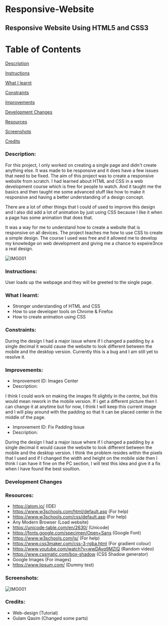 # Responsive-Website

## Responsive Website Using HTML5 and CSS3

# Table of Contents

[Description](#Description)  
<a name="Description"/>

[Instructions](#Instuctions)  
<a name="Instructions"/>

[What I learnt](#What_I_Learnt)  
<a name="What_I_Learnt"/>

[Constraints](#Constraints)  
<a name="Constraints"/>

[Improvements](#Improvements)  
<a name="Improvements"/>

[Development Changes](#Development_Changes)  
<a name="Development_Changes"/>

[Resources](#Resources)  
<a name="Resources"/>

[Screenshots](#Screenshots)
<a name="Screenshots"/>

[Credits](#Credits)  
<a name="Credits"/>


### Description: 

For this project, I only worked on creating a single page and didn't create anything else. It was made to be responsive and it does have a few issues that need to be fixed. The aim of this project was to create a responsive website from scratch. I had learned about HTML and CSS in a web development course which is free for people to watch. And it taught me the basics and then taught me some advanced stuff like how to make it responsive and having a better understanding of a design concept. 


There are a lot of other things that I could of used to improve this design and I also did add a lot of animation by just using CSS because I like it when a page has some animation that does that.

It was a way for me to understand how to create a website that is responsive on all devices. The project teaches me how to use CSS to create a simple design. The course I used was free and it allowed me to develop my knowledge on web development and giving me a chance to expeire3nce a real design.

![IMG001](https://user-images.githubusercontent.com/45819118/71176458-d6415780-2261-11ea-969d-5d1decd75651.PNG)


### Instructions:

User loads up the webpage and they will be greeted to the single page. 

### What I learnt:
- Stronger understanding of HTML and CSS
- How to use developer tools on Chrome & Firefox
- How to create animation using CSS


### Constraints:

During the design I had a major issue where if I changed a padding by a single decimal it would cause the website to look different between the mobile and the desktop version. Currently this is a bug and I am still yet to resolve it.

### Improvements:
- Improvement ID: Images Center
- Description: 

I think I could work on making the images fit slightly in the centre, but this would mean rework in the mobile version. If i get a different picture then I can change it at anytime but for now, I think I will keep this current image and I will play around with the padding so that it can be placed center in the middle of the page.

- Improvement ID: Fix Padding Issue
- Description: 

During the design I had a major issue where if I changed a padding by a single decimal it would cause the website to look different between the mobile and the desktop version. I think the problem resides within the pixels that I used and if I changed the width and height on the mobile side then I think I can have it fine on the PC section, I will test this idea and give it a fix when I have found the best soultion.


### Development Changes



### Resources:
- https://atom.io/ (IDE)
- https://www.w3schools.com/html/default.asp (For help)
- https://www.w3schools.com/css/default.asp (For help)
- Any Modern Browser (Load website)
- https://unicode-table.com/en/2630/ (Unicode)
- https://fonts.google.com/specimen/Open+Sans (Google Font)
- https://www.w3schools.com/js/ (For help)
- https://www.css3maker.com/css-3-rgba.html (For gradient colour)
- https://www.youtube.com/watch?v=wwDAvq9MZlQ (Random video)
- https://www.cssmatic.com/box-shadow (CSS Shadow generator)
- Google Images (For images)
- https://www.lipsum.com/ (Dummy test)


### Screenshots:

![IMG001](https://user-images.githubusercontent.com/45819118/71176458-d6415780-2261-11ea-969d-5d1decd75651.PNG)

### Credits:
- Web-design (Tutorial)
- Gulam Qasim (Changed some parts)

